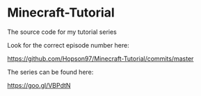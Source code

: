 # Minecraft-Tutorial
The source code for my tutorial series

Look for the correct episode number here:

https://github.com/Hopson97/Minecraft-Tutorial/commits/master

The series can be found here:

https://goo.gl/VBPdtN

